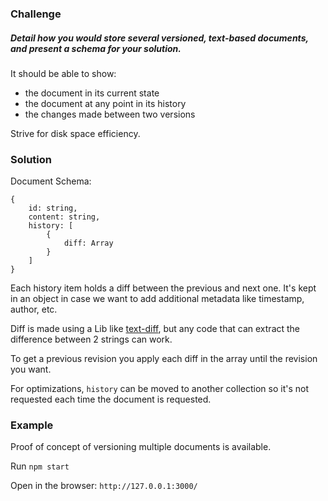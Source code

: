 ### Challenge

##### Detail how you would store several versioned, text-based documents, and present a schema for your solution.

It should be able to show:

- the document in its current state  
- the document at any point in its history  
- the changes made between two versions  

Strive for disk space efficiency.

### Solution

Document Schema:
```
{
    id: string,
    content: string,
    history: [
        {
            diff: Array
        }
    ]
}
```

Each history item holds a diff between the previous and next one. It's kept in an object in case we want to add additional metadata like timestamp, author, etc. 

Diff is made using a Lib like [text-diff](https://github.com/liddiard/text-diff), but any code that can extract the difference between 2 strings can work.

To get a previous revision you apply each diff in the array until the revision you want.



For optimizations, `history` can be moved to another collection so it's not requested each time the document is requested.

### Example

Proof of concept of versioning multiple documents is available.

Run `npm start`

Open in the browser: `http://127.0.0.1:3000/`